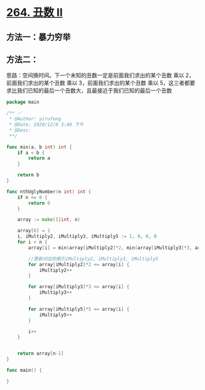 # [264. 丑数 II](https://leetcode-cn.com/problems/ugly-number-ii/)



## 方法一：暴力穷举



## 方法二：

思路：空间换时间。下一个未知的丑数一定是前面我们求出的某个丑数 乘以 2，前面我们求出的某个丑数 乘以 3，前面我们求出的某个丑数 乘以 5，这三者都要求比我们已知的最后一个丑数大，且最接近于我们已知的最后一个丑数

```go
package main

/** ✅
 * @Author: yirufeng
 * @Date: 2020/12/8 3:48 下午
 * @Desc:
 **/

func min(a, b int) int {
	if a < b {
		return a
	}

	return b
}

func nthUglyNumber(n int) int {
	if n <= 0 {
		return 0
	}

	array := make([]int, n)

	array[0] = 1
	i, iMultiply2, iMultiply3, iMultiply5 := 1, 0, 0, 0
	for i < n {
		array[i] = min(array[iMultiply2]*2, min(array[iMultiply3]*3, array[iMultiply5]*5))

		//更新对应的索引iMultiply2, iMultiply3, iMultiply5
		for array[iMultiply2]*2 <= array[i] {
			iMultiply2++
		}

		for array[iMultiply3]*3 <= array[i] {
			iMultiply3++
		}

		for array[iMultiply5]*5 <= array[i] {
			iMultiply5++
		}

		i++
	}


	return array[n-1]
}

func main() {

}

```

